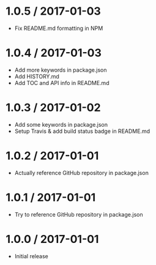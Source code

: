 1.0.5 / 2017-01-03
==================
 * Fix README.md formatting in NPM

1.0.4 / 2017-01-03
==================
 * Add more keywords in package.json
 * Add HISTORY.md
 * Add TOC and API info in README.md

1.0.3 / 2017-01-02
==================
 * Add some keywords in package.json
 * Setup Travis & add build status badge in README.md

1.0.2 / 2017-01-01
==================
 * Actually reference GitHub repository in package.json

1.0.1 / 2017-01-01
==================
 * Try to reference GitHub repository in package.json

1.0.0 / 2017-01-01
==================
 * Initial release
